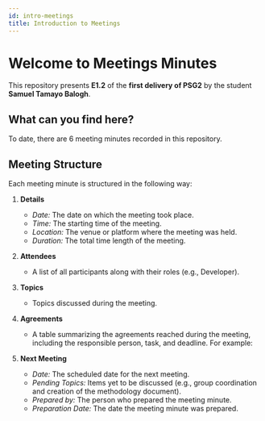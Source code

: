 ```yaml
---
id: intro-meetings
title: Introduction to Meetings
---
```


# Welcome to Meetings Minutes

This repository presents **E1.2** of the **first delivery of PSG2** by the student **Samuel Tamayo Balogh**.

## What can you find here?

To date, there are 6 meeting minutes recorded in this repository.

## Meeting Structure

Each meeting minute is structured in the following way:

1. **Details**
   - *Date:* The date on which the meeting took place.
   - *Time:* The starting time of the meeting.
   - *Location:* The venue or platform where the meeting was held.
   - *Duration:* The total time length of the meeting.
   
2. **Attendees**
   - A list of all participants along with their roles (e.g., Developer).

3. **Topics**
   - Topics discussed during the meeting.

4. **Agreements**
   - A table summarizing the agreements reached during the meeting, including the responsible person, task, and deadline. For example:

5. **Next Meeting**
   - *Date:* The scheduled date for the next meeting.
   - *Pending Topics:* Items yet to be discussed (e.g., group coordination and creation of the methodology document).
   - *Prepared by:* The person who prepared the meeting minute.
   - *Preparation Date:* The date the meeting minute was prepared.
